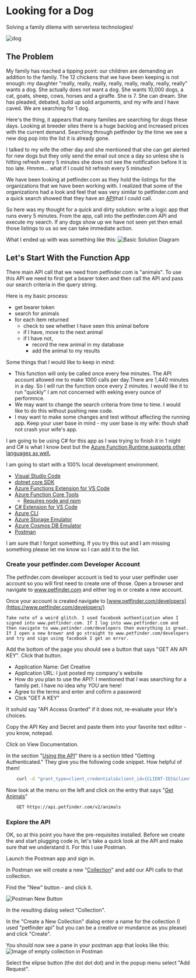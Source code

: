 
# Looking for a Dog

Solving a family dilema with serverless technologies!

![dog](./images/azuredog.png)

## The Problem

My family has reached a tipping point: our children are demanding an addition to the family. The 12 chickens that we have been keeping is not enough: my daughter "really, really, really, really, really, really, really, really" wants a dog. She actually does not want a dog. She wants 10,000 dogs, a cat, goats, sheep, cows, horses and a giraffe. She is 7. She can dream. She has pleaded, debated, build up solid arguments, and my wife and I have caved. We are searching for 1 dog.

Here's the thing, it appears that many families are searching for dogs these days. Looking at breeder sites there is a huge backlog and increased prices with the current demand. Searching through petfinder by the time we see a new dog  pop into the list it is already gone.

I talked to my wife the other day and she mentioned that she can get alerted for new dogs but they only send the email out once a day so unless she is hitting refresh every 5 minutes she does not see the notification before it is too late. Hmmm... what if I could hit refresh every 5 minutes?

We have been looking at petfinder.com as they hold the listings for the organizations that we have been working with. I realized that some of the organizations had a look and feel that was very similar to petfinder.com and a quick search showed that they have an [API](https://www.petfinder.com/developers/)that I could call.

So here was my thought for a quick and dirty solution: write a logic app that runs every 5 minutes. From the app, call into the petfinder.com API and execute my search. If any dogs show up we have not seen yet then email those listings to us so we can take immediate action.

What I ended up with was something like this:
![Basic Solution Diagram](./images/diagram.png)

## Let's Start With the Function App

There main API call that we need from petfinder.com is "animals". To use this API we need to first get a bearer token and then call the API and pass our search criteria in the query string.

Here is my basic process:

* get bearer token
* search for animals
* for each item returned
  * check to see whether I have seen this animal before
  * if I have, move to the next animal
  * if I have not,
    * record the new animal in my database
    * add the animal to my results

Some things that I would like to keep in mind:

* This function will only be called once every few minutes. The API account allowed me to make 1000 calls per day.There are 1,440 minutes in a day. So I will run the function once every 2 minutes. I would like it to run "quickly" I am not concerned with eeking every ounce of performnce.
* We may want to change the search criteria from time to time. I would like to do this without pushing new code.
* I may want to make some changes and test without affecting the running app. Keep your user base in mind - my user base is my wife: thouh shalt not crash your wife's app.

I am going to be using C# for this app as I was trying to finish it in 1 night and C# is what I know best but the [Azure Function Runtime supports other languages as well.](https://docs.microsoft.com/en-us/azure/azure-functions/supported-languages)

I am going to start with a 100% local development environment.

* [Visual Studio Code](https://code.visualstudio.com/Download)
* [dotnet core SDK](https://dotnet.microsoft.com/download)
* [Azure Functions Extension for VS Code](https://marketplace.visualstudio.com/items?itemName=ms-azuretools.vscode-azurefunctions)
* [Azure Function Core Tools](https://www.npmjs.com/package/azure-functions-core-tools)
  * [Requires node and npm](https://docs.npmjs.com/downloading-and-installing-node-js-and-npm)
* [C# Extension for VS Code](https://marketplace.visualstudio.com/items?itemName=ms-dotnettools.csharp)
* [Azure CLI](https://docs.microsoft.com/en-us/cli/azure/install-azure-cli?view=azure-cli-latest)
* [Azure Storage Emulator](https://docs.microsoft.com/en-us/azure/storage/common/storage-use-emulator)
* [Azure Cosmos DB Emulator](https://docs.microsoft.com/en-us/azure/cosmos-db/local-emulator-release-notes)
* [Postman](https://www.postman.com/downloads/)

I am sure that I forgot something. If you try this out and I am missing something please let me know so I can add it to the list.

### Create your petfinder.com Developer Account

The petfinder.com developer account is tied to your user petfinder user account so you will first need to create one of those. Open a browser and navigate to www.petfinder.com and either log in or create a new account.

Once your account is created navigate  to [www.petfinder.com/developers](https://www.petfinder.com/developers/)

    Take note of a weird glitch. I used facebook authentication when I signed into www.petfinder.com. If I log into www.petfinder.com and then navigate to www.petinder.com/developers then everything is great. If I open a new brower and go straight to www.petfinder.com/developers and try and sign using facebook I get an error.

Add the bottom of the page you should see a button that says "GET AN API KEY". Click that button.

* Application Name: Get Creative
* Application URL: I just posted my company's website
* How do you plan to use the API?: I mentioned that I was searching for a family pet. I have no idea why *YOU* are here!
* Agree to the terms and enter and cofirm a password
* Click "GET A KEY"

It sohuld say "API Access Granted" if it does not, re-evaluate your life's choices.

Copy the API Key and Secret and paste them into your favorite text editor - you know, notepad.

Click on View Documentation.

In the section "[Using the API](https://www.petfinder.com/developers/v2/docs/#using-the-api)" there is a section titled "Getting Authenticated." They give you the following code snippet. How helpful of them!

``` bash
    curl -d "grant_type=client_credentials&client_id={CLIENT-ID}&client_secret={CLIENT-SECRET}" https://api.petfinder.com/v2/oauth2/token
```

Now look at the menu on the left and click on the entry that says "[Get Animals](https://www.petfinder.com/developers/v2/docs/#get-animals)"

``` bash 
    GET https://api.petfinder.com/v2/animals
```



### Explore the API

OK, so at this point you have the pre-requisites installed. Before we create the and start plugging code in, let's take a quick look at the API and make sure that we understand it. For this I use Postman.

Launch the Postman app and sign in.

In Postman we will create a new "[Collection](https://learning.postman.com/docs/postman/collections/intro-to-collections/)" and add our API calls to that collection.

Find the "New" button - and click it.

![Postman New Button](images/postman_new.PNG)

In the resulting dialog select "Collection".

In the "Create a New Collection" dialog enter a name for the collection (I used "petfinder api" but you can be a creative or mundance as you please) and click "Create".

You should now see a pane in your postman app that looks like this:
![Image of empty collection in Postman](images/postman_empty_collection.PNG)

Select the elipse button (the dot dot dot) and in the popup menu select "Add Request".
